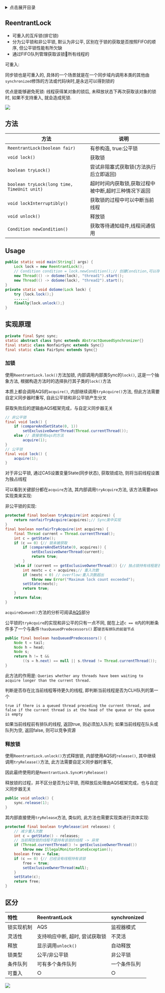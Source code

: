<details>
<summary>点击展开目录</summary>
<!-- TOC -->

- [ReentrantLock](#reentrantlock)
- [方法](#方法)
- [Usage](#usage)
- [实现原理](#实现原理)
    - [加锁](#加锁)
    - [释放锁](#释放锁)
- [区分](#区分)

<!-- /TOC -->
</details>

## ReentrantLock

* 可重入的互斥锁(排它锁)
* 分为公平锁和非公平锁, 默认为非公平, 区别在于锁的获取是否按照FIFO的顺序, 但公平锁性能有所欠缺
* 通过FIFO队列管理获取该锁🔐所有线程的

可重入:

同步锁也是可重入的, 具体的一个场景就是在一个同步域内调用本类的其他由`synchronized`修饰的方法或代码块时,是永远可以得到锁的

优点是能够避免死锁: 线程获得某对象的锁后, 未释放状态下再次获取该对象的锁时, 如果不支持重入, 就会造成死锁.

![](https://gitee.com/LuVx/img/raw/master/ReentrantLock.jpg)

## 方法

| 方法                                        | 说明                                                 |
| ------------------------------------------- | ---------------------------------------------------- |
| `ReentrantLock(boolean fair)`               | 有参构造, true:公平锁                                |
| `void lock()`                               | 获取锁                                               |
| `boolean tryLock()`                         | 尝试非阻塞式获取锁(方法执行后立即返回)               |
| `boolean tryLock(long time, TimeUnit unit)` | 超时时间内获取锁,获取过程中被中断,超时三种情况下返回 |
| `void lockInterruptibly()`                  | 获取锁的过程中可以中断当前线程                       |
| `void unlock()`                             | 释放锁                                               |
| `Condition newCondition()`                  | 获取等待通知组件,线程间通信用                        |

## Usage

```Java
public static void main(String[] args) {
    Lock lock = new ReentrantLock();
    // Condition condition = lock.newCondition();// 创建Condition,可以存在多个
    new Thread(() -> doSome(lock), "thread1").start();
    new Thread(() -> doSome(lock), "thread2").start();
}
private static void doSome(Lock lock) {
    try {lock.lock();}
    ......;
    finally{lock.unlock();}
}
```

## 实现原理

```Java
private final Sync sync;
static abstract class Sync extends AbstractQueuedSynchronizer{}
final static class NonfairSync extends Sync{}
final static class FairSync extends Sync{}
```

### 加锁


使用`ReentrantLock.lock()`方法加锁, 内部调用内部类Sync的`lock()`, 这是一个抽象方法, 根据构造方法时的选择执行其子类的`lock()`方法

本质上都会调用AQS的`acquire()`, 内部继续调用`tryAcquire()`方法, 但此方法需要自定义同步器时重写, 自此公平锁和非公平锁产生分叉

获取失败后的逻辑由AQS框架完成，与自定义同步器无关

```Java
// 非公平锁
final void lock() {
    if (compareAndSetState(0, 1))
        setExclusiveOwnerThread(Thread.currentThread());
    else // 直接使用aqs的方法
        acquire(1);
}
// 公平锁
final void lock() {
    acquire(1);
}
```
对于非公平锁, 通过CAS设置变量State(同步状态), 获取锁成功, 则将当前线程设置为独占线程

可以看到关键部分都在`acquire`方法, 其内部调用`tryAcquire`方法, 该方法需要aqs实现类来实现:

非公平锁的实现:
```Java
protected final boolean tryAcquire(int acquires) {
    return nonfairTryAcquire(acquires);// Sync类中实现
}
final boolean nonfairTryAcquire(int acquires) {
    final Thread current = Thread.currentThread();
    int c = getState();
    if (c == 0) {// 锁未被获取
        if (compareAndSetState(0, acquires)) {
            setExclusiveOwnerThread(current);
            return true;
        }
    }else if (current == getExclusiveOwnerThread()) {// 独占锁持有线程是否是当前线程
        int nextc = c + acquires;// 重入次数
        if (nextc < 0) // overflow:重入次数超出
            throw new Error("Maximum lock count exceeded");
        setState(nextc);
        return true;
    }
    return false;
}
```

`acquireQueued()`方法的分析可阅读[AQS](./08.AQS.md)部分

公平锁的`tryAcquire`的实现和非公平的只有一点不同, 就在上述`c == 0`内的判断条件多了一个与条件`!hasQueuedPredecessors()`
即`是否有排队的前驱节点`

```Java
public final boolean hasQueuedPredecessors() {
    Node t = tail;
    Node h = head;
    Node s;
    return h != t &&
        ((s = h.next) == null || s.thread != Thread.currentThread());
}
```
此方法的作用是: `Queries whether any threads have been waiting to acquire longer than the current thread.`

判断是否存在比当前线程等待更久的线程, 即判断当前线程是否为CLH队列的第一个

`true if there is a queued thread preceding the current thread, and false if the current thread is at the head of the queue or the queue is empty`

如果当前线程前有排队的线程, 返回true, 则必须加入队列; 如果当前线程在队头或队列为空, 返回false, 则可以竞争资源

### 释放锁

使用`ReentrantLock.unlock()`方式释放锁, 内部使用AQS的`release()`, 其中继续调用`tryRelease()`方法, 此方法需要自定义同步器时重写,

因此最终使用的是`ReentrantLock.Sync#tryRelease()`

释放锁的过程，并不区分是否为公平锁, 而释放后处理由AQS框架完成，也与自定义同步器无关

```Java
public void unlock() {
    sync.release(1);
}
```
其内部直接使用`tryRelease`方法, 类似的, 此方法也需要实现类进行具体实现:
```Java
protected final boolean tryRelease(int releases) {
    // 减少重入次数
    int c = getState() - releases;
    // 当前释放锁的线程不是持有该锁的线程 -> 异常
    if (Thread.currentThread() != getExclusiveOwnerThread())
        throw new IllegalMonitorStateException();
    boolean free = false;
    if (c == 0) {// 已经没有线程持有该锁
        free = true;
        setExclusiveOwnerThread(null);
    }
    setState(c);
    return free;
}
```

## 区分

| 特性       | ReentrantLock                  | synchronized |
| :--------- | :----------------------------- | :----------- |
| 锁实现机制 | AQS                            | 监视器模式   |
| 灵活性     | 支持响应中断, 超时, 尝试获取锁 | 不灵活       |
| 释放       | 显示调用`unlock()`             | 自动释放     |
| 锁类型     | 公平/非公平锁                  | 非公平锁     |
| 条件队列   | 可有多个条件队列               | 一个条件队列 |
| 可重入     | ○                              | ○            |


[![](https://static.segmentfault.com/v-5b1df2a7/global/img/creativecommons-cc.svg)](https://creativecommons.org/licenses/by-nc-nd/4.0/)
